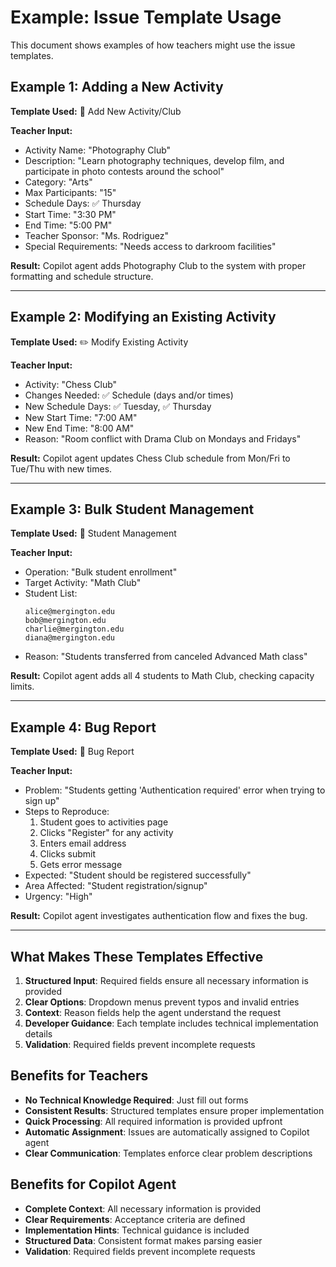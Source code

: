 # Example: Issue Template Usage

This document shows examples of how teachers might use the issue templates.

## Example 1: Adding a New Activity

**Template Used:** 🎯 Add New Activity/Club

**Teacher Input:**
- Activity Name: "Photography Club"
- Description: "Learn photography techniques, develop film, and participate in photo contests around the school"
- Category: "Arts"
- Max Participants: "15"
- Schedule Days: ✅ Thursday
- Start Time: "3:30 PM"
- End Time: "5:00 PM"
- Teacher Sponsor: "Ms. Rodriguez"
- Special Requirements: "Needs access to darkroom facilities"

**Result:** Copilot agent adds Photography Club to the system with proper formatting and schedule structure.

---

## Example 2: Modifying an Existing Activity

**Template Used:** ✏️ Modify Existing Activity

**Teacher Input:**
- Activity: "Chess Club"
- Changes Needed: ✅ Schedule (days and/or times)
- New Schedule Days: ✅ Tuesday, ✅ Thursday
- New Start Time: "7:00 AM"
- New End Time: "8:00 AM"
- Reason: "Room conflict with Drama Club on Mondays and Fridays"

**Result:** Copilot agent updates Chess Club schedule from Mon/Fri to Tue/Thu with new times.

---

## Example 3: Bulk Student Management

**Template Used:** 👥 Student Management

**Teacher Input:**
- Operation: "Bulk student enrollment"
- Target Activity: "Math Club"
- Student List:
  ```
  alice@mergington.edu
  bob@mergington.edu
  charlie@mergington.edu
  diana@mergington.edu
  ```
- Reason: "Students transferred from canceled Advanced Math class"

**Result:** Copilot agent adds all 4 students to Math Club, checking capacity limits.

---

## Example 4: Bug Report

**Template Used:** 🐛 Bug Report

**Teacher Input:**
- Problem: "Students getting 'Authentication required' error when trying to sign up"
- Steps to Reproduce:
  1. Student goes to activities page
  2. Clicks "Register" for any activity
  3. Enters email address
  4. Clicks submit
  5. Gets error message
- Expected: "Student should be registered successfully"
- Area Affected: "Student registration/signup"
- Urgency: "High"

**Result:** Copilot agent investigates authentication flow and fixes the bug.

---

## What Makes These Templates Effective

1. **Structured Input**: Required fields ensure all necessary information is provided
2. **Clear Options**: Dropdown menus prevent typos and invalid entries
3. **Context**: Reason fields help the agent understand the request
4. **Developer Guidance**: Each template includes technical implementation details
5. **Validation**: Required fields prevent incomplete requests

## Benefits for Teachers

- **No Technical Knowledge Required**: Just fill out forms
- **Consistent Results**: Structured templates ensure proper implementation
- **Quick Processing**: All required information is provided upfront
- **Automatic Assignment**: Issues are automatically assigned to Copilot agent
- **Clear Communication**: Templates enforce clear problem descriptions

## Benefits for Copilot Agent

- **Complete Context**: All necessary information is provided
- **Clear Requirements**: Acceptance criteria are defined
- **Implementation Hints**: Technical guidance is included
- **Structured Data**: Consistent format makes parsing easier
- **Validation**: Required fields prevent incomplete requests